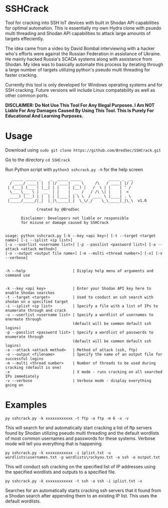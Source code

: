 # SSHCrack
Tool for cracking into SSH IoT devices with built in Shodan API capabilities for optimal automation. This is essentially my own Hydra clone with psuedo multi threading and Shodan API capabilities to attack large amounts of targets effeciently.

The idea came from a video by David Bombal interviewing with a hacker who's efforts were against the Russian Federation in assistance of Ukraine. He mainly hacked Russia's SCADA systems along with assistance from Shodan. My idea was to basically automate this process by iterating through a large number of targets utilizing python's pseudo multi threading for faster cracking.

Currently this tool is only developed for Windows operating systems and for SSH cracking. Future versions will include Linux compatability as well as other common ports.

**DISCLAIMER: Do Not Use This Tool For Any Illegal Purposes. I Am NOT Liable For Any Damages Caused By Using This Tool. This Is Purely For Educational And Learning Purposes.**

# Usage
Download using `sudo git clone https://github.com/BredSec/SSHCrack.git`

Go to the directory `cd SSHCrack`

Run Python script with `python3 sshcrack.py -h` for the help screen
```
   _____ _____ _    _  _____ _____            _____ _  __
  / ____/ ____| |  | |/ ____|  __ \     /\   / ____| |/ /
 | (___| (___ | |__| | |    | |__) |   /  \ | |    | ' /
  \___ \___ \ |  __  | |    |  _  /   / /\ \| |    |  <
  ____) |___) | |  | | |____| | \ \  / ____ \ |____| . \
 |_____/_____/|_|  |_|\_____|_|  \_\/_/    \_\_____|_|\_\  v1.0

              Created by @BredSec

       Disclaimer: Developers not liable or responsible
       for misuse or damage caused by SSHCrack


usage: python sshcrack.py [-k --key <api key>] [-t --target <target name>] [-i --iplist <ip list>]
[-u --userlist <username list>] [-p --passlist <password list>] [-a --attack <attack method>]
[-o --output <output file name>] [-m --multi <thread number>] [-x] [-v --verbose]


-h --help                     | Display help menu of arguments and command use


-k --key <api key>            | Enter your Shodan API key here to enable Shodan searches
-t --target <target>          | Used to conduct an ssh search with shodan on a specified target
-i --iplist <ip list>         | Specify a file with a list of IPs to enumerate through and crack
-u --userlist <username list> | Specify a wordlist of usernames to enermate through
                              (default will be common default ssh logins)
-p --passlist <password list> | Specify a wordlist of passwords to enumerate through
                              (default will be common default ssh logins)
-a --attack <attack method>   | Method of attack (ssh, ftp)
-o --output <filename>        | Specify the name of an output file for successful logins
-m --multi <thread number>    | Number of threads to be used during cracking (default is one)
-x                            | X mode - runs cracking on all searched IPs immediately
-v --verbose                  | Verbose mode - display everything going on
```

# Examples
```
py sshcrack.py -k xxxxxxxxxxxx -t ftp -a ftp -m 6 -x -v
```
This will search for and automatically start cracking a list of ftp servers found by Shodan utilizing pseudo multi threading and the default wordlists of most common usernames and passwords for these systems. Verbose mode will tell you everything that is happening.

```
py sshcrack.py -k xxxxxxxxxxxx -i iplist.txt -u wordlists\usernames.txt -p wordlists\rockyou.txt -a ssh -o output.txt
```
This will conduct ssh cracking on the specified list of IP addresses using the specified wordlists and outputs to a specified file.

```
py sshcrack.py -k xxxxxxxxxxxx -t ssh -a ssh -i iplist.txt -x
```
Searches for an automatically starts cracking ssh servers that it found from a Shodan search after appending them to an existing IP list. This uses the default wordlists.
